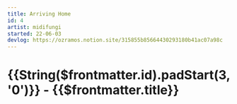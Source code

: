 ```yaml
---
title: Arriving Home
id: 4
artist: midifungi
started: 22-06-03
devlog: https://ozramos.notion.site/315855b85664430293180b41ac07a98c
---
```

# {{String($frontmatter.id).padStart(3, '0')}} - {{$frontmatter.title}}

<!-- <div class="row">
  <div class="col-6">
    <Midifungi height=570 :layers="['@midifungi/4/bg', '@midifungi/4/train', '@midifungi/4/crowd']" />
  </div>
  <div class="col-6">
    <Midifungi :layers="['@midifungi/4/bg', '@midifungi/4/train', '@midifungi/4/crowd']" />
    <Midifungi :layers="['@midifungi/4/bg', '@midifungi/4/train', '@midifungi/4/crowd']" />
  </div>
</div> -->
<Midifungi :layers="['@midifungi/4/bg', '@midifungi/4/train', '@midifungi/4/crowd']" />
